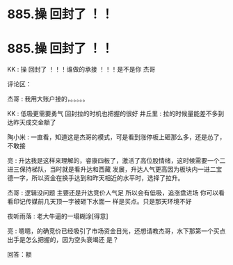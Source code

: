 # 885.操 回封了 ！！

# 885.操 回封了 ！！

KK : 操 回封了 ！！！谁做的承接 ！！！是不是你 杰哥

评论区：

杰哥 : 我用大账户接的，。。。。。

KK : 低吸更需要勇气 回封拉的时机也把握的很好 井丘里 : 拉的时候量能差不多到达昨天成交金额了

陶小米 : 一直看，知道这是杰哥的模式，可是看到涨停板上砸那么多，还是怂了，不敢接

亮 : 升达我是这样来理解的，睿康四板了，激活了高位股情绪，这时候需要一个二进三保持梯队，当时就是看升达和西藏 发展，升达人气更高因为板块内一进二宝德一字，所以资金在换手达到和昨天相近的水平时，选择了拉升。

杰哥 : 逻辑没问题 主要还是升达竞价人气足 所以会有低吸，追涨盘进场 你可以看看印记传媒前几天顶一字被砸下水面一 样是买点。只是那天环境不好

夜听雨落 : 老大牛逼的一塌糊涂[得意]

亮 : 嗯嗯，的确竞价已经吸引了市场资金目光，还想请教杰哥，水下那第一个买点出手是怎么把握的，因为空头衰竭还 是？

回答：额
